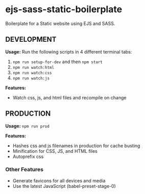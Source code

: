 # ejs-sass-static-boilerplate
Boilerplate for a Static website using EJS and SASS.

## DEVELOPMENT
**Usage:** Run the following scripts in 4 different terminal tabs:
1. ```npm run setup-for-dev``` and then ```npm start```
2. ```npm run watch:html```
3. ```npm run watch:css```
4. ```npm run watch:js```

**Features:**
- Watch css, js, and html files and recompile on change


## PRODUCTION

**Usage:** ```npm run prod```

**Features:**
- Hashes css and js filenames in production for cache busting
- Minification for CSS, JS, and HTML files
- Autoprefix css

### Other Features
- Generate favicons for all devices and media
- Use the latest JavaScript (babel-preset-stage-0)
